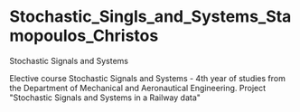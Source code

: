 # Stochastic_Singls_and_Systems_Stamopoulos_Christos

Stochastic Signals and Systems

Elective course Stochastic Signals and Systems - 4th year of studies from the Department of Mechanical and Aeronautical Engineering. 
Project "Stochastic Signals and Systems in a Railway data"

